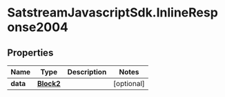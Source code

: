 # SatstreamJavascriptSdk.InlineResponse2004

## Properties
Name | Type | Description | Notes
------------ | ------------- | ------------- | -------------
**data** | [**Block2**](Block2.md) |  | [optional] 
